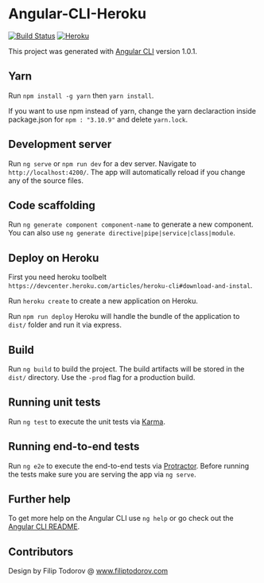 # Angular-CLI-Heroku
[![Build Status](https://travis-ci.org/Singapore-Tech-Entrepreneurs/Pick-A-License.svg?branch=master)](https://travis-ci.org/Singapore-Tech-Entrepreneurs/Pick-A-License)  [![Heroku](https://heroku-badge.herokuapp.com/?app=heroku-badge&style=flat)](https://salty-everglades-70614.herokuapp.com/)

This project was generated with [Angular CLI](https://github.com/angular/angular-cli) version 1.0.1.

## Yarn

Run `npm install -g yarn` then `yarn install`.

If you want to use npm instead of yarn, change the yarn declaraction inside package.json for `npm : "3.10.9"` and delete `yarn.lock`.

## Development server

Run `ng serve` or `npm run dev` for a dev server. Navigate to `http://localhost:4200/`. The app will automatically reload if you change any of the source files.

## Code scaffolding

Run `ng generate component component-name` to generate a new component. You can also use `ng generate directive|pipe|service|class|module`.

## Deploy on Heroku

First you need heroku toolbelt `https://devcenter.heroku.com/articles/heroku-cli#download-and-instal`.

Run `heroku create` to create a new application on Heroku.

Run `npm run deploy` Heroku will handle the bundle of the application to `dist/` folder and run it via express.

## Build

Run `ng build` to build the project. The build artifacts will be stored in the `dist/` directory. Use the `-prod` flag for a production build.

## Running unit tests

Run `ng test` to execute the unit tests via [Karma](https://karma-runner.github.io).

## Running end-to-end tests

Run `ng e2e` to execute the end-to-end tests via [Protractor](http://www.protractortest.org/).
Before running the tests make sure you are serving the app via `ng serve`.

## Further help

To get more help on the Angular CLI use `ng help` or go check out the [Angular CLI README](https://github.com/angular/angular-cli/blob/master/README.md).

## Contributors

Design by Filip Todorov @ www.filiptodorov.com

